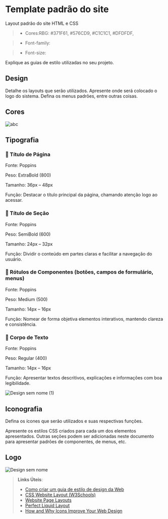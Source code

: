 # Template padrão do site

Layout padrão do site HTML e CSS 

> - Cores:RBG: #371F61, #576CD9, #C1C1C1, #DFDFDF,

> - Font-family:

> - Font-size: 

Explique as guias de estilo utilizadas no seu projeto.

## Design

Detalhe os layouts que serão utilizados. Apresente onde será colocado o logo do sistema. Defina os menus padrões, entre outras coisas.


## Cores

![abc](https://github.com/user-attachments/assets/70a6c3b5-c3b1-4390-aea4-a0cc5cd26141)



## Tipografia

### 📌 Título de Página
Fonte: Poppins

Peso: ExtraBold (800)

Tamanho: 36px – 48px

Função: Destacar o título principal da página, chamando atenção logo ao acessar.

### 📌 Título de Seção
Fonte: Poppins

Peso: SemiBold (600)

Tamanho: 24px – 32px

Função: Dividir o conteúdo em partes claras e facilitar a navegação do usuário.

### 📌 Rótulos de Componentes (botões, campos de formulário, menus)
Fonte: Poppins

Peso: Medium (500)

Tamanho: 14px – 16px

Função: Nomear de forma objetiva elementos interativos, mantendo clareza e consistência.

### 📌 Corpo de Texto
Fonte: Poppins

Peso: Regular (400)

Tamanho: 14px – 16px

Função: Apresentar textos descritivos, explicações e informações com boa legibilidade. 

![Design sem nome (1)](https://github.com/user-attachments/assets/d211cb68-3489-4db4-b67f-58d709358d2a)


## Iconografia

Defina os ícones que serão utilizados e suas respectivas funções.

Apresente os estilos CSS criados para cada um dos elementos apresentados.
Outras seções podem ser adicionadas neste documento para apresentar padrões de componentes, de menus, etc.

## Logo 

![Design sem nome](https://github.com/user-attachments/assets/3acde7ff-f419-4737-9e83-15f20354b93e)


> **Links Úteis**:
>
> -  [Como criar um guia de estilo de design da Web](https://edrodrigues.com.br/blog/como-criar-um-guia-de-estilo-de-design-da-web/#)
> - [CSS Website Layout (W3Schools)](https://www.w3schools.com/css/css_website_layout.asp)
> - [Website Page Layouts](http://www.cellbiol.com/bioinformatics_web_development/chapter-3-your-first-web-page-learning-html-and-css/website-page-layouts/)
> - [Perfect Liquid Layout](https://matthewjamestaylor.com/perfect-liquid-layouts)
> - [How and Why Icons Improve Your Web Design](https://usabilla.com/blog/how-and-why-icons-improve-you-web-design/)
